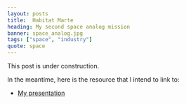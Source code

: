 ```yaml
---
layout: posts
title:  Habitat Marte
heading: My second space analog mission
banner: space_analog.jpg
tags: ["space", "industry"]
quote: space
---
```


This post is under construction.

In the meantime, here is the resource that I intend to link to:
* [My presentation](https://drive.google.com/file/d/1FZfaoT_gzVr_iGTRGOJWg8PtxVjDwkd2/view?usp=sharing)

